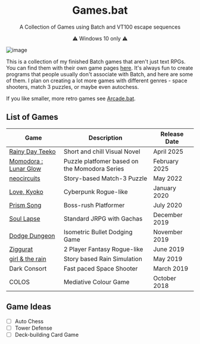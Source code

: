<h1 align="center">Games.bat</h1>

<p align="center">A Collection of Games using Batch and VT100 escape sequences</p>
<p align="center">⚠️ Windows 10 only ⚠️</p>

![image](https://i.imgur.com/JPwRNhu.png)

This is a collection of my finished Batch games that aren't just text RPGs. You can find them with their own game pages [here](https://lowsun.itch.io/). It's always fun to create programs that people usually don't associate with Batch, and here are some of them. I plan on creating a lot more games with different genres - space shooters, match 3 puzzles, or maybe even autochess.

If you like smaller, more retro games see [Arcade.bat](https://github.com/thelowsunoverthemoon/Arcade.bat).

## List of Games
Game | Description | Release Date|
--- | --- | --- |
[Rainy Day Teeko](RainyDayTeeko)|  Short and chill Visual Novel| April 2025 |
[Momodora : Lunar Glow](https://github.com/thelowsunoverthemoon/MomodoraLunarGlow)|  Puzzle platfomer based on the Momodora Series| February 2025 |
[neocircuits](neocircuits)|   Story-based Match-3 Puzzle| May 2022 |
[Love, Kyoko](LoveKyoko)|  Cyberpunk Rogue-like| January 2020 |
[Prism Song](PrismSong)|   Boss-rush Platformer| July 2020 |
[Soul Lapse](SoulLapse)|  Standard JRPG with Gachas| December 2019 |
[Dodge Dungeon](DodgeDungeon)|  Isometric Bullet Dodging Game| November 2019 |
[Ziggurat](Ziggurat)|  2 Player Fantasy Rogue-like| June 2019 |
[girl & the rain](girl&therain)|  Story based Rain Simulation| May 2019 |
Dark Consort|  Fast paced Space Shooter|March 2019 |
COLOS|  Mediative Colour Game | October 2018 |

## Game Ideas
- [ ] Auto Chess
- [ ] Tower Defense
- [ ] Deck-building Card Game
